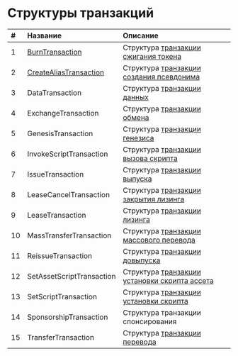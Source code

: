 # Структуры транзакций

| # | Название | Описание |
| :--- | :--- | :--- |
| 1 | [BurnTransaction](/ru/ride/structures/transaction-structures/burn-transaction) | Структура [транзакции сжигания токена](/ru/blockchain/transaction-type/burn-transaction) |
| 2 | [CreateAliasTransaction](/ru/ride/structures/transaction-structures/create-alias-transaction) | Структура [транзакции создания псевдонима](/ru/blockchain/transaction-type/alias-transaction) |
| 3 | DataTransaction | Структура [транзакции данных](/ru/blockchain/transaction-type/data-transaction) |
| 4 | ExchangeTransaction | Структура [транзакции обмена](/ru/blockchain/transaction-type/exchange-transaction) |
| 5 | GenesisTransaction | Структура [транзакции генезиса](/ru/blockchain/transaction-type/genesis-transaction) |
| 6 | InvokeScriptTransaction | Структура [транзакции вызова скрипта](/ru/blockchain/transaction-type/invoke-script-transaction) |
| 7 | IssueTransaction | Структура [транзакции выпуска](/ru/blockchain/transaction-type/issue-transaction) |
| 8 | LeaseCancelTransaction | Структура [транзакции закрытия лизинга](/ru/blockchain/transaction-type/lease-cancel-transaction) |
| 9 | LeaseTransaction | Структура [транзакции лизинга](/ru/blockchain/transaction-type/lease-transaction) |
| 10 | MassTransferTransaction | Структура [транзакции массового перевода](/ru/blockchain/transaction-type/mass-transfer-transaction) |
| 11 | ReissueTransaction | Структура [транзакции довыпуска](/ru/blockchain/transaction-type/reissue-transaction) |
| 12 | SetAssetScriptTransaction | Структура [транзакции установки скрипта ассета](/ru/blockchain/transaction-type/set-asset-script-transaction) |
| 13 | SetScriptTransaction | Структура [транзакции установки скрипта](/ru/blockchain/transaction-type/set-script-transaction) |
| 14 | SponsorshipTransaction | Структура транзакции спонсирования |
| 15 | TransferTransaction | Структура [транзакции перевода](/ru/blockchain/transaction-type/transfer-transaction) |
